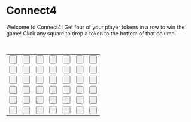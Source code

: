 
<html>
    <script src="connect4.js"></script>
    <link href="styles.css" rel="stylesheet" type="text/css">
    <script src="https://ajax.googleapis.com/ajax/libs/jquery/3.4.1/jquery.min.js"></script>
    <h1>Connect4</h1>
    <p>Welcome to Connect4! Get four of your player tokens in a row to win the game! Click any square to drop a token to the bottom of that column. </p>
    <div class = player>
    <span id="playerTurn"></span>
    </div>
    <br>
    <div class = "table">
<table>
<tr>
    <td> <input onclick="change(1)" type="button" value=" " id="myButton1"></input> </td>
    <td> <input onclick="change(2)" type="button" value=" " id="myButton2"></input> </td>
    <td> <input onclick="change(3)" type="button" value=" " id="myButton3"></input> </td>
    <td> <input onclick="change(4)" type="button" value=" " id="myButton4"></input> </td>
    <td> <input onclick="change(5)" type="button" value=" " id="myButton5"></input> </td>
    <td> <input onclick="change(6)" type="button" value=" " id="myButton6"></input> </td>
    <td> <input onclick="change(7)" type="button" value=" " id="myButton7"></input> </td>
</tr>

<tr>
    <td> <input onclick="change(8)" type="button" value=" " id="myButton8"></input> </td>
    <td> <input onclick="change(9)" type="button" value=" " id="myButton9"></input> </td>
    <td> <input onclick="change(10)" type="button" value=" " id="myButton10"></input> </td>
    <td> <input onclick="change(11)" type="button" value=" " id="myButton11"></input> </td>
    <td> <input onclick="change(12)" type="button" value=" " id="myButton12"></input> </td>
    <td> <input onclick="change(13)" type="button" value=" " id="myButton13"></input> </td>
    <td> <input onclick="change(14)" type="button" value=" " id="myButton14"></input> </td>
</tr>

<tr>
    <td> <input onclick="change(15)" type="button" value=" " id="myButton15"></input> </td>
    <td> <input onclick="change(16)" type="button" value=" " id="myButton16"></input> </td>
    <td> <input onclick="change(17)" type="button" value=" " id="myButton17"></input> </td>
    <td> <input onclick="change(18)" type="button" value=" " id="myButton18"></input> </td>
    <td> <input onclick="change(19)" type="button" value=" " id="myButton19"></input> </td>
    <td> <input onclick="change(20)" type="button" value=" " id="myButton20"></input> </td>
    <td> <input onclick="change(21)" type="button" value=" " id="myButton21"></input> </td>
</tr>

<tr>
    <td> <input onclick="change(22)" type="button" value=" " id="myButton22"></input> </td>
    <td> <input onclick="change(23)" type="button" value=" " id="myButton23"></input> </td>
    <td> <input onclick="change(24)" type="button" value=" " id="myButton24"></input> </td>
    <td> <input onclick="change(25)" type="button" value=" " id="myButton25"></input> </td>
    <td> <input onclick="change(26)" type="button" value=" " id="myButton26"></input> </td>
    <td> <input onclick="change(27)" type="button" value=" " id="myButton27"></input> </td>
    <td> <input onclick="change(28)" type="button" value=" " id="myButton28"></input> </td>
</tr>

<tr>
    <td> <input onclick="change(29)" type="button" value=" " id="myButton29"></input> </td>
    <td> <input onclick="change(30)" type="button" value=" " id="myButton30"></input> </td>
    <td> <input onclick="change(31)" type="button" value=" " id="myButton31"></input> </td>
    <td> <input onclick="change(32)" type="button" value=" " id="myButton32"></input> </td>
    <td> <input onclick="change(33)" type="button" value=" " id="myButton33"></input> </td>
    <td> <input onclick="change(34)" type="button" value=" " id="myButton34"></input> </td>
    <td> <input onclick="change(35)" type="button" value=" " id="myButton35"></input> </td>
</tr>

<tr>
    <td> <input onclick="change(36)" type="button" value=" " id="myButton36"></input> </td>
    <td> <input onclick="change(37)" type="button" value=" " id="myButton37"></input> </td>
    <td> <input onclick="change(38)" type="button" value=" " id="myButton38"></input> </td>
    <td> <input onclick="change(39)" type="button" value=" " id="myButton39"></input> </td>
    <td> <input onclick="change(40)" type="button" value=" " id="myButton40"></input> </td>
    <td> <input onclick="change(41)" type="button" value=" " id="myButton41"></input> </td>
    <td> <input onclick="change(42)" type="button" value=" " id="myButton42"></input> </td>
</tr>

</table>
</div>

</html>
